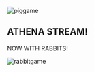 ![piggame](https://user-images.githubusercontent.com/86021835/122331894-92d1b300-cf03-11eb-824b-7c2bf4acf71c.gif)


## ATHENA STREAM!

NOW WITH RABBITS!


![rabbitgame](https://user-images.githubusercontent.com/86021835/122331950-aa10a080-cf03-11eb-8e38-3478497f3c31.gif)
